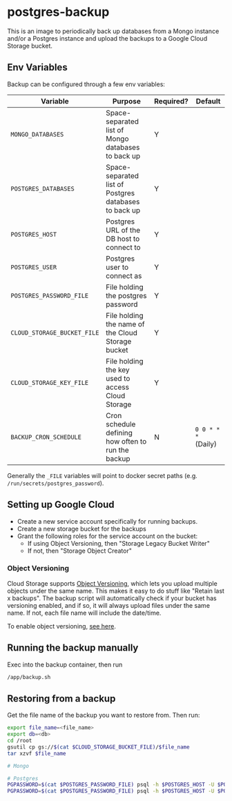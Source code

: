 # postgres-backup

This is an image to periodically back up databases from a Mongo instance and/or a Postgres instance and upload the backups to a Google Cloud Storage bucket.

## Env Variables

Backup can be configured through a few env variables:

| Variable                    | Purpose                                               | Required? | Default             |
| --------------------------- | ----------------------------------------------------- | --------- | ------------------- |
| `MONGO_DATABASES`           | Space-separated list of Mongo databases to back up    | Y         |                     |
| `POSTGRES_DATABASES`        | Space-separated list of Postgres databases to back up | Y         |                     |
| `POSTGRES_HOST`             | Postgres URL of the DB host to connect to             | Y         |                     |
| `POSTGRES_USER`             | Postgres user to connect as                           | Y         |                     |
| `POSTGRES_PASSWORD_FILE`    | File holding the postgres password                    | Y         |                     |
| `CLOUD_STORAGE_BUCKET_FILE` | File holding the name of the Cloud Storage bucket     | Y         |                     |
| `CLOUD_STORAGE_KEY_FILE`    | File holding the key used to access Cloud Storage     | Y         |                     |
| `BACKUP_CRON_SCHEDULE`      | Cron schedule defining how often to run the backup    | N         | `0 0 * * *` (Daily) |

Generally the `_FILE` variables will point to docker secret paths (e.g. `/run/secrets/postgres_password`).

## Setting up Google Cloud

- Create a new service account specifically for running backups.
- Create a new storage bucket for the backups
- Grant the following roles for the service account on the bucket:
  - If using Object Versioning, then "Storage Legacy Bucket Writer"
  - If not, then "Storage Object Creator"

### Object Versioning

Cloud Storage supports [Object Versioning](https://cloud.google.com/storage/docs/object-versioning), which lets you upload multiple objects under the same name. This makes it easy to do stuff like "Retain last x backups". The backup script will automatically check if your bucket has versioning enabled, and if so, it will always upload files under the same name. If not, each file name will include the date/time.

To enable object versioning, [see here](https://cloud.google.com/storage/docs/gsutil/commands/versioning).

## Running the backup manually

Exec into the backup container, then run

```sh
/app/backup.sh
```

## Restoring from a backup

Get the file name of the backup you want to restore from. Then run:

```sh
export file_name=<file_name>
export db=<db>
cd /root
gsutil cp gs://$(cat $CLOUD_STORAGE_BUCKET_FILE)/$file_name
tar xzvf $file_name

# Mongo

# Postgres
PGPASSWORD=$(cat $POSTGRES_PASSWORD_FILE) psql -h $POSTGRES_HOST -U $POSTGRES_USER -c "CREATE DATABASE $db;" # If necessary
PGPASSWORD=$(cat $POSTGRES_PASSWORD_FILE) psql -h $POSTGRES_HOST -U $POSTGRES_USER $db < backups/postgres/$db.bak
```

